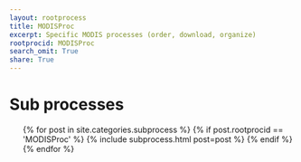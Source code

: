 ```yaml
---
layout: rootprocess
title: MODISProc
excerpt: Specific MODIS processes (order, download, organize)
rootprocid: MODISProc
search_omit: True
share: True
---
```

<h1 class='foot-description'>Sub processes</h1>
<ul class='post-list'>
{% for post in site.categories.subprocess %}
 {% if post.rootprocid == 'MODISProc' %}
   {% include subprocess.html post=post %}
 {% endif %}
{% endfor %}
</ul>
